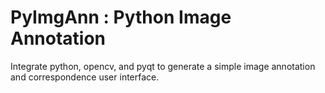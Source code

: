 # PyImgAnn : Python Image Annotation

Integrate python, opencv, and pyqt to generate a simple image annotation and correspondence user interface.

